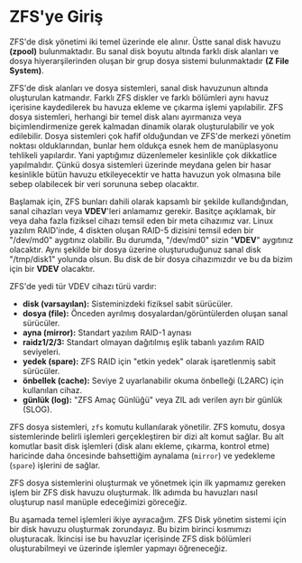 # ZFS'ye Giriş

ZFS'de disk yönetimi iki temel üzerinde ele alınır. Üstte sanal disk havuzu **\(zpool\)** bulunmaktadır. Bu sanal disk boyutu altında farklı disk alanları ve dosya hiyerarşilerinden oluşan bir grup dosya sistemi bulunmaktadır **\(Z File System\)**.

ZFS'de disk alanları ve dosya sistemleri, sanal disk havuzunun altında oluşturulan katmandır. Farklı ZFS diskler ve farklı bölümleri aynı havuz içerisine kaydedilerek bu havuza ekleme ve çıkarma işlemi yapılabilir. ZFS dosya sistemleri, herhangi bir temel disk alanı ayırmanıza veya biçimlendirmenize gerek kalmadan dinamik olarak oluşturulabilir ve yok edilebilir. Dosya sistemleri çok hafif olduğundan ve ZFS'de merkezi yönetim noktası olduklarından, bunlar hem oldukça esnek hem de manüplasyonu tehlikeli yapılardır. Yani yaptığımız düzenlemeler kesinlikle çok dikkatlice yapılmalıdır. Çünkü dosya sistemleri üzerinde meydana gelen bir hasar kesinlikle bütün havuzu etkileyecektir ve hatta havuzun yok olmasına bile sebep olabilecek bir veri sorununa sebep olacaktır.

Başlamak için, ZFS bunları dahili olarak kapsamlı bir şekilde kullandığından, sanal cihazları veya **VDEV**'leri anlamamız gerekir. Basitçe açıklamak, bir veya daha fazla fiziksel cihazı temsil eden bir meta cihazımız var. Linux yazılım RAID'inde, 4 diskten oluşan RAID-5 dizisini temsil eden bir "/dev/md0" aygıtınız olabilir. Bu durumda, "/dev/md0" sizin "**VDEV**" aygıtınız olacaktır. Aynı şekilde bir dosya üzerine oluşturuduğunuz sanal disk "/tmp/disk1" yolunda olsun. Bu disk de bir dosya cihazımızdır ve bu da bizim için bir **VDEV** olacaktır.

ZFS'de yedi tür VDEV cihazı türü vardır:

* **disk \(varsayılan\):** Sisteminizdeki fiziksel sabit sürücüler. 
* **dosya \(file\):** Önceden ayrılmış dosyalardan/görüntülerden oluşan sanal sürücüler. 
* **ayna \(mirror\):** Standart yazılım RAID-1 aynası
* **raidz1/2/3:** Standart olmayan dağıtılmış eşlik tabanlı yazılım RAID seviyeleri. 
* **yedek \(spare\):** ZFS RAID için "etkin yedek" olarak işaretlenmiş sabit sürücüler. 
* **önbellek \(cache\):** Seviye 2 uyarlanabilir okuma önbelleği \(L2ARC\) için kullanılan cihaz. 
* **günlük \(log\):** "ZFS Amaç Günlüğü" veya ZIL adı verilen ayrı bir günlük \(SLOG\).

ZFS dosya sistemleri, `zfs` komutu kullanılarak yönetilir. ZFS komutu, dosya sistemlerinde belirli işlemleri gerçekleştiren bir dizi alt komut sağlar. Bu alt komutlar basit disk işlemleri \(disk alanı ekleme, çıkarma, kontrol etme\) haricinde daha öncesinde bahsettiğim aynalama \(`mirror`\) ve yedekleme \(`spare`\) işlerini de sağlar.

ZFS dosya sistemlerini oluşturmak ve yönetmek için ilk yapmamız gereken işlem bir ZFS disk havuzu oluşturmak. İlk adımda bu havuzları nasıl oluşturup nasıl manüple edeceğimizi göreceğiz.

Bu aşamada temel işlemleri ikiye ayıracağım. ZFS Disk yönetim sistemi için bir disk havuzu oluşturmak zorundayız. Bu bizim birinci kısmımızı oluşturacak. İkincisi ise bu havuzlar içerisinde ZFS disk bölümleri oluşturabilmeyi ve üzerinde işlemler yapmayı öğreneceğiz.

